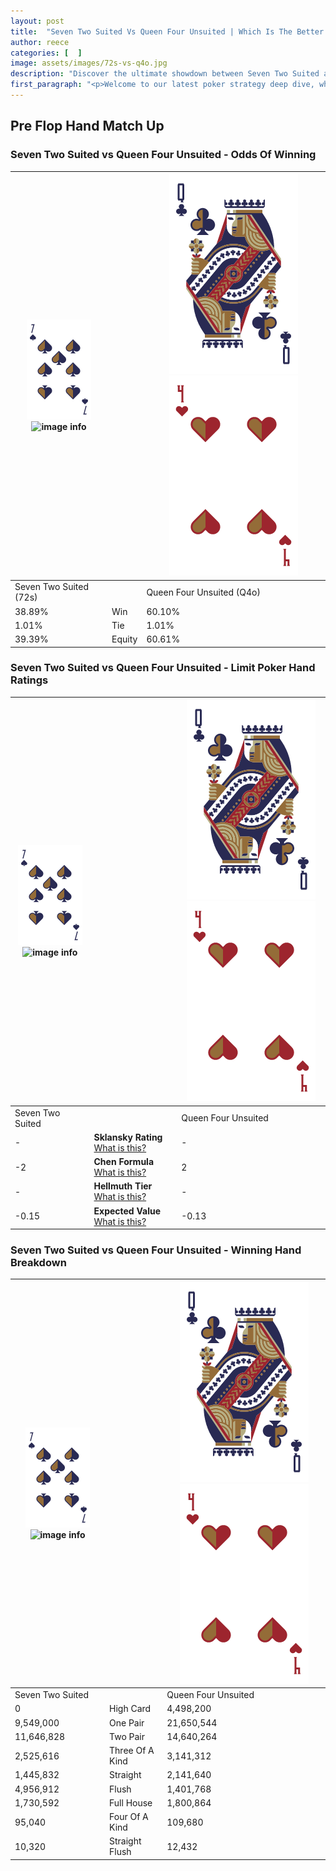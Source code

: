 ```yaml
---
layout: post
title:  "Seven Two Suited Vs Queen Four Unsuited | Which Is The Better Hand In Poker? A Complete Guide"
author: reece
categories: [  ]
image: assets/images/72s-vs-q4o.jpg
description: "Discover the ultimate showdown between Seven Two Suited and Queen Four Unsuited in poker! Uncover the odds, strategies, and scenarios where one hand triumphs over the other. Get ready to up your poker game with this thrilling analysis."
first_paragraph: "<p>Welcome to our latest poker strategy deep dive, where we're pitting two distinct hands against each other in a high-stakes showdown: Seven Two Suited vs Queen Four Unsuited.</p><p>In the dynamic world of poker, every decision counts, and knowing which hand holds the upper hand is key to your success at the table.</p><p>In this article, we'll dissect these two hands, explore the scenarios where one dominates the other, and equip you with the knowledge to make strategic choices that can tip the odds in your favor.</p><p>Get ready to unravel the intriguing dynamics of these poker hands and elevate your game to new heights.</p>"
---
```




[comment]: # (sp0)

## Pre Flop Hand Match Up

<div class="table hand-ratings" markdown="1"> 



### Seven Two Suited vs Queen Four Unsuited - Odds Of Winning


    
| ![image info](assets/images/hand1/7.png) ![image info](assets/images/hand1/2s.png) |  | ![image info](assets/images/hand2/Q.png) ![image info](assets/images/hand2/4o.png) |
| -------- | -------- | -------- |
| Seven Two Suited (72s) |  | Queen Four Unsuited (Q4o) |
| 38.89% | Win | 60.10% |
| 1.01% | Tie | 1.01% |
| 39.39% | Equity | 60.61% |




[comment]: # (sp1)



### Seven Two Suited vs Queen Four Unsuited - Limit Poker Hand Ratings


    
| ![image info](assets/images/hand1/7.png) ![image info](assets/images/hand1/2s.png) |  | ![image info](assets/images/hand2/Q.png) ![image info](assets/images/hand2/4o.png) |
| -------- | -------- | -------- |
| Seven Two Suited |  | Queen Four Unsuited |
| - | **Sklansky Rating** [What is this?](/sklansky-rating-explained) | - |
| -2 | **Chen Formula** [What is this?](/chen-formula-explained) | 2 |
| - | **Hellmuth Tier** [What is this?](/Hellmuth-tier-explained) | - |
| -0.15 | **Expected Value** [What is this?](/expected-value-explained) | -0.13 |




[comment]: # (sp2)



### Seven Two Suited vs Queen Four Unsuited - Winning Hand Breakdown


    
| ![image info](assets/images/hand1/7.png) ![image info](assets/images/hand1/2s.png) |  | ![image info](assets/images/hand2/Q.png) ![image info](assets/images/hand2/4o.png) |
| -------- | -------- | -------- |
| Seven Two Suited |  | Queen Four Unsuited |
| 0 | High Card | 4,498,200 |
| 9,549,000 | One Pair | 21,650,544 |
| 11,646,828 | Two Pair | 14,640,264 |
| 2,525,616 | Three Of A Kind | 3,141,312 |
| 1,445,832 | Straight | 2,141,640 |
| 4,956,912 | Flush | 1,401,768 |
| 1,730,592 | Full House | 1,800,864 |
| 95,040 | Four Of A Kind | 109,680 |
| 10,320 | Straight Flush | 12,432 |




[comment]: # (sp3)



</div>

[comment]: # (sp4)



[comment]: # (sp5)


